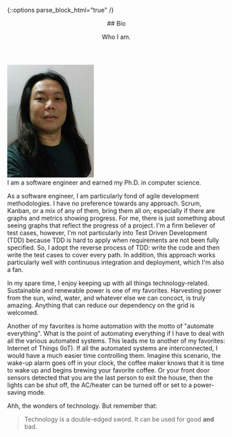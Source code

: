 {::options parse_block_html="true" /}
<header class="major">
## Bio
  
Who I am.
</header>
<span class="image left"><img src="img/me-compressor.jpg" alt="" /></span>
<section>
I am a software engineer and earned my Ph.D. in computer science.

As a software engineer, I am particularly fond of agile development methodologies. I have no preference towards any approach. Scrum, Kanban, or a mix of any of them, bring them all on; especially if there are graphs and metrics showing progress. For me, there is just something about seeing graphs that reflect the progress of a project. I'm a firm believer of test cases, however, I'm not particularly into Test Driven Development (TDD) because TDD is hard to apply when requirements are not been fully specified. So, I adopt the reverse process of TDD: write the code and then write the test cases to cover every path. In addition, this approach works particularly well with continuous integration and deployment, which I'm also a fan.

In my spare time, I enjoy keeping up with all things technology-related. Sustainable and renewable power is one of my favorites. Harvesting power from the sun, wind, water, and whatever else we can concoct, is truly amazing. Anything that can reduce our dependency on the grid is welcomed.

Another of my favorites is home automation with the motto of "automate everything". What is the point of automating everything if I have to deal with all the various automated systems. This leads me to another of my favorites: Internet of Things (IoT). If all the automated systems are interconnected, I would have a much easier time controlling them. Imagine this scenario, the wake-up alarm goes off in your clock, the coffee maker knows that it is time to wake up and begins brewing your favorite coffee. Or your front door sensors detected that you are the last person to exit the house, then the lights can be shut off, the AC/heater can be turned off or set to a power-saving mode.

Ahh, the wonders of technology. But remember that:

> Technology is a double-edged sword. It can be used for good **and** bad.
</section>